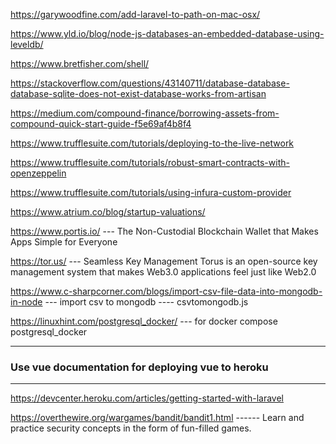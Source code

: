 https://garywoodfine.com/add-laravel-to-path-on-mac-osx/

https://www.yld.io/blog/node-js-databases-an-embedded-database-using-leveldb/

https://www.bretfisher.com/shell/

https://stackoverflow.com/questions/43140711/database-database-database-sqlite-does-not-exist-database-works-from-artisan

https://medium.com/compound-finance/borrowing-assets-from-compound-quick-start-guide-f5e69af4b8f4

https://www.trufflesuite.com/tutorials/deploying-to-the-live-network

https://www.trufflesuite.com/tutorials/robust-smart-contracts-with-openzeppelin

https://www.trufflesuite.com/tutorials/using-infura-custom-provider

https://www.atrium.co/blog/startup-valuations/

https://www.portis.io/ --- The Non-Custodial Blockchain Wallet that Makes Apps Simple for Everyone

https://tor.us/ --- Seamless Key Management
Torus is an open-source key management system that makes Web3.0 applications feel just like Web2.0

https://www.c-sharpcorner.com/blogs/import-csv-file-data-into-mongodb-in-node --- import csv to mongodb ---- csvtomongodb.js

https://linuxhint.com/postgresql_docker/ --- for docker compose postgresql_docker

---

### Use vue documentation for deploying vue to heroku

---

https://devcenter.heroku.com/articles/getting-started-with-laravel

https://overthewire.org/wargames/bandit/bandit1.html ------ Learn and practice security concepts in the form of fun-filled games.
